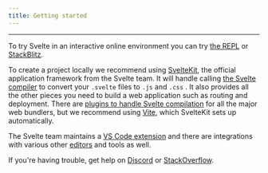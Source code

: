 ```yaml
---
title: Getting started
---
```


---

To try Svelte in an interactive online environment you can try [the REPL](https://svelte.dev/repl) or [StackBlitz](https://node.new/svelte).

To create a project locally we recommend using [SvelteKit](https://kit.svelte.dev/), the official application framework from the Svelte team. It will handle calling [the Svelte compiler](https://www.npmjs.com/package/svelte) to convert your `.svelte` files to `.js` and `.css` . It also provides all the other pieces you need to build a web application such as routing and deployment. There are [plugins to handle Svelte compilation](https://sveltesociety.dev/tools#bundling) for all the major web bundlers, but we recommend using [Vite](https://vitejs.dev/), which SvelteKit sets up automatically.

The Svelte team maintains a [VS Code extension](https://marketplace.visualstudio.com/items?itemName=svelte.svelte-vscode) and there are integrations with various other [editors](https://sveltesociety.dev/tools#editor-support) and tools as well.

If you're having trouble, get help on [Discord](https://svelte.dev/chat) or [StackOverflow](https://stackoverflow.com/questions/tagged/svelte).
